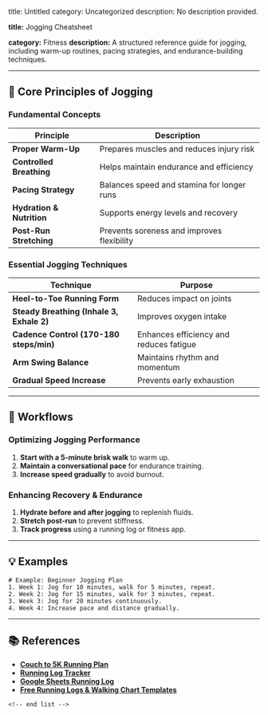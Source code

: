 title: Untitled
category: Uncategorized
description: No description provided.

**title:** Jogging Cheatsheet

**category:** Fitness
**description:** A structured reference guide for jogging, including warm-up routines, pacing strategies, and endurance-building techniques.

---

## 🏃 **Core Principles of Jogging**

### **Fundamental Concepts**

| Principle                       | Description                                |
| ------------------------------- | ------------------------------------------ |
| **Proper Warm-Up**        | Prepares muscles and reduces injury risk   |
| **Controlled Breathing**  | Helps maintain endurance and efficiency    |
| **Pacing Strategy**       | Balances speed and stamina for longer runs |
| **Hydration & Nutrition** | Supports energy levels and recovery        |
| **Post-Run Stretching**   | Prevents soreness and improves flexibility |

### **Essential Jogging Techniques**

| Technique                                       | Purpose                                 |
| ----------------------------------------------- | --------------------------------------- |
| **Heel-to-Toe Running Form**              | Reduces impact on joints                |
| **Steady Breathing (Inhale 3, Exhale 2)** | Improves oxygen intake                  |
| **Cadence Control (170-180 steps/min)**   | Enhances efficiency and reduces fatigue |
| **Arm Swing Balance**                     | Maintains rhythm and momentum           |
| **Gradual Speed Increase**                | Prevents early exhaustion               |

---

## 🔄 **Workflows**

### **Optimizing Jogging Performance**

1. **Start with a 5-minute brisk walk** to warm up.
2. **Maintain a conversational pace** for endurance training.
3. **Increase speed gradually** to avoid burnout.

### **Enhancing Recovery & Endurance**

1. **Hydrate before and after jogging** to replenish fluids.
2. **Stretch post-run** to prevent stiffness.
3. **Track progress** using a running log or fitness app.

---

## 💡 **Examples**

```plaintext
# Example: Beginner Jogging Plan
1. Week 1: Jog for 10 minutes, walk for 5 minutes, repeat.  
2. Week 2: Jog for 15 minutes, walk for 3 minutes, repeat.  
3. Week 3: Jog for 20 minutes continuously.  
4. Week 4: Increase pace and distance gradually.  
```

---

## 📚 **References**

- **[Couch to 5K Running Plan](https://cheatography.com/davechild/cheat-sheets/couch-to-5k-running-plan/)**
- **[Running Log Tracker](https://www.etsy.com/listing/1068470004/running-log-tracker-printable-jogging)**
- **[Google Sheets Running Log](https://www.cheatsheets.blog/post/running-log)**
- **[Free Running Logs &amp; Walking Chart Templates](https://www.wordtemplatesonline.net/running-logs-walking-chart-free-templates/)**

```
<!-- end list -->
```